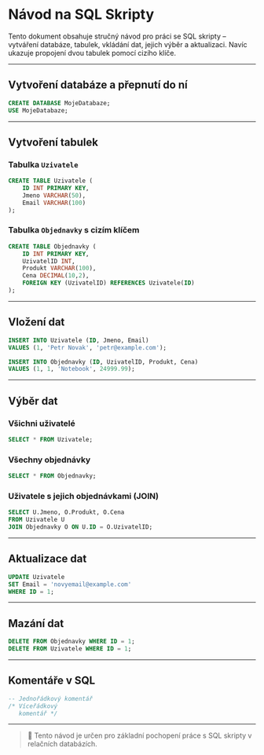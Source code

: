 
# Návod na SQL Skripty

Tento dokument obsahuje stručný návod pro práci se SQL skripty – vytváření databáze, tabulek, vkládání dat, jejich výběr a aktualizaci. Navíc ukazuje propojení dvou tabulek pomocí cizího klíče.

---

## Vytvoření databáze a přepnutí do ní

```sql
CREATE DATABASE MojeDatabaze;
USE MojeDatabaze;
```

---

## Vytvoření tabulek

### Tabulka `Uzivatele`

```sql
CREATE TABLE Uzivatele (
    ID INT PRIMARY KEY,
    Jmeno VARCHAR(50),
    Email VARCHAR(100)
);
```

### Tabulka `Objednavky` s cizím klíčem

```sql
CREATE TABLE Objednavky (
    ID INT PRIMARY KEY,
    UzivatelID INT,
    Produkt VARCHAR(100),
    Cena DECIMAL(10,2),
    FOREIGN KEY (UzivatelID) REFERENCES Uzivatele(ID)
);
```

---

## Vložení dat

```sql
INSERT INTO Uzivatele (ID, Jmeno, Email)
VALUES (1, 'Petr Novak', 'petr@example.com');

INSERT INTO Objednavky (ID, UzivatelID, Produkt, Cena)
VALUES (1, 1, 'Notebook', 24999.99);
```

---

## Výběr dat

### Všichni uživatelé

```sql
SELECT * FROM Uzivatele;
```

### Všechny objednávky

```sql
SELECT * FROM Objednavky;
```

### Uživatele s jejich objednávkami (JOIN)

```sql
SELECT U.Jmeno, O.Produkt, O.Cena
FROM Uzivatele U
JOIN Objednavky O ON U.ID = O.UzivatelID;
```

---

## Aktualizace dat

```sql
UPDATE Uzivatele
SET Email = 'novyemail@example.com'
WHERE ID = 1;
```

---

## Mazání dat

```sql
DELETE FROM Objednavky WHERE ID = 1;
DELETE FROM Uzivatele WHERE ID = 1;
```

---

## Komentáře v SQL

```sql
-- Jednořádkový komentář
/* Víceřádkový
   komentář */
```

---

> 📄 Tento návod je určen pro základní pochopení práce s SQL skripty v relačních databázích.
